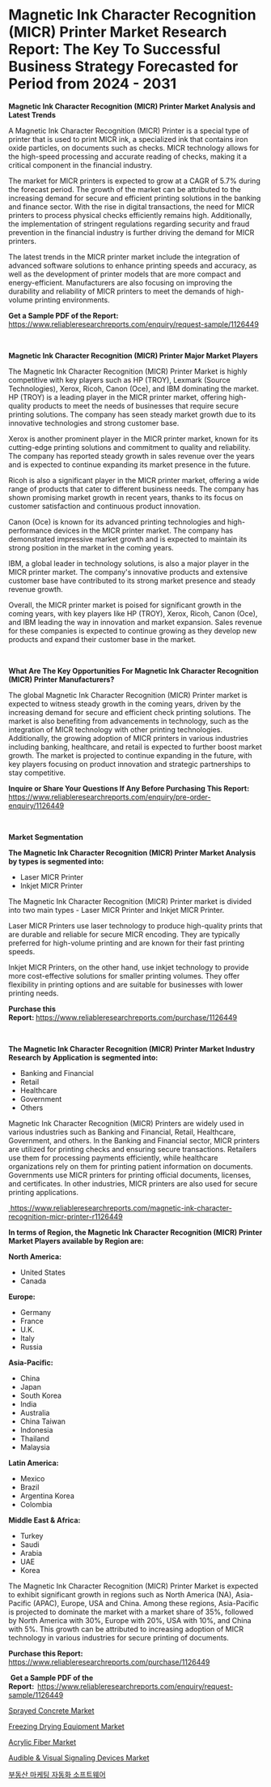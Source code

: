 <p><h1>Magnetic Ink Character Recognition (MICR) Printer Market Research Report: The Key To Successful Business Strategy Forecasted for Period from 2024 - 2031</h1></p><p><strong>Magnetic Ink Character Recognition (MICR) Printer Market Analysis and Latest Trends</strong></p>
<p><p>A Magnetic Ink Character Recognition (MICR) Printer is a special type of printer that is used to print MICR ink, a specialized ink that contains iron oxide particles, on documents such as checks. MICR technology allows for the high-speed processing and accurate reading of checks, making it a critical component in the financial industry.</p><p>The market for MICR printers is expected to grow at a CAGR of 5.7% during the forecast period. The growth of the market can be attributed to the increasing demand for secure and efficient printing solutions in the banking and finance sector. With the rise in digital transactions, the need for MICR printers to process physical checks efficiently remains high. Additionally, the implementation of stringent regulations regarding security and fraud prevention in the financial industry is further driving the demand for MICR printers.</p><p>The latest trends in the MICR printer market include the integration of advanced software solutions to enhance printing speeds and accuracy, as well as the development of printer models that are more compact and energy-efficient. Manufacturers are also focusing on improving the durability and reliability of MICR printers to meet the demands of high-volume printing environments.</p></p>
<p><strong>Get a Sample PDF of the Report:&nbsp;</strong> <a href="https://www.reliableresearchreports.com/enquiry/request-sample/1126449">https://www.reliableresearchreports.com/enquiry/request-sample/1126449</a></p>
<p>&nbsp;</p>
<p><strong>Magnetic Ink Character Recognition (MICR) Printer Major Market Players</strong></p>
<p><p>The Magnetic Ink Character Recognition (MICR) Printer Market is highly competitive with key players such as HP (TROY), Lexmark (Source Technologies), Xerox, Ricoh, Canon (Oce), and IBM dominating the market. HP (TROY) is a leading player in the MICR printer market, offering high-quality products to meet the needs of businesses that require secure printing solutions. The company has seen steady market growth due to its innovative technologies and strong customer base.</p><p>Xerox is another prominent player in the MICR printer market, known for its cutting-edge printing solutions and commitment to quality and reliability. The company has reported steady growth in sales revenue over the years and is expected to continue expanding its market presence in the future.</p><p>Ricoh is also a significant player in the MICR printer market, offering a wide range of products that cater to different business needs. The company has shown promising market growth in recent years, thanks to its focus on customer satisfaction and continuous product innovation.</p><p>Canon (Oce) is known for its advanced printing technologies and high-performance devices in the MICR printer market. The company has demonstrated impressive market growth and is expected to maintain its strong position in the market in the coming years.</p><p>IBM, a global leader in technology solutions, is also a major player in the MICR printer market. The company's innovative products and extensive customer base have contributed to its strong market presence and steady revenue growth.</p><p>Overall, the MICR printer market is poised for significant growth in the coming years, with key players like HP (TROY), Xerox, Ricoh, Canon (Oce), and IBM leading the way in innovation and market expansion. Sales revenue for these companies is expected to continue growing as they develop new products and expand their customer base in the market.</p></p>
<p>&nbsp;</p>
<p><strong>What Are The Key Opportunities For Magnetic Ink Character Recognition (MICR) Printer Manufacturers?</strong></p>
<p><p>The global Magnetic Ink Character Recognition (MICR) Printer market is expected to witness steady growth in the coming years, driven by the increasing demand for secure and efficient check printing solutions. The market is also benefiting from advancements in technology, such as the integration of MICR technology with other printing technologies. Additionally, the growing adoption of MICR printers in various industries including banking, healthcare, and retail is expected to further boost market growth. The market is projected to continue expanding in the future, with key players focusing on product innovation and strategic partnerships to stay competitive.</p></p>
<p><strong>Inquire or Share Your Questions If Any Before Purchasing This Report:</strong> <a href="https://www.reliableresearchreports.com/enquiry/pre-order-enquiry/1126449">https://www.reliableresearchreports.com/enquiry/pre-order-enquiry/1126449</a></p>
<p>&nbsp;</p>
<p><strong>Market Segmentation</strong></p>
<p><strong>The Magnetic Ink Character Recognition (MICR) Printer Market Analysis by types is segmented into:</strong></p>
<p><ul><li>Laser MICR Printer</li><li>Inkjet MICR Printer</li></ul></p>
<p><p>The Magnetic Ink Character Recognition (MICR) Printer market is divided into two main types - Laser MICR Printer and Inkjet MICR Printer. </p><p>Laser MICR Printers use laser technology to produce high-quality prints that are durable and reliable for secure MICR encoding. They are typically preferred for high-volume printing and are known for their fast printing speeds.</p><p>Inkjet MICR Printers, on the other hand, use inkjet technology to provide more cost-effective solutions for smaller printing volumes. They offer flexibility in printing options and are suitable for businesses with lower printing needs.</p></p>
<p><strong>Purchase this Report:&nbsp;</strong><a href="https://www.reliableresearchreports.com/purchase/1126449">https://www.reliableresearchreports.com/purchase/1126449</a></p>
<p>&nbsp;</p>
<p><strong>The Magnetic Ink Character Recognition (MICR) Printer Market Industry Research by Application is segmented into:</strong></p>
<p><ul><li>Banking and Financial</li><li>Retail</li><li>Healthcare</li><li>Government</li><li>Others</li></ul></p>
<p><p>Magnetic Ink Character Recognition (MICR) Printers are widely used in various industries such as Banking and Financial, Retail, Healthcare, Government, and others. In the Banking and Financial sector, MICR printers are utilized for printing checks and ensuring secure transactions. Retailers use them for processing payments efficiently, while healthcare organizations rely on them for printing patient information on documents. Governments use MICR printers for printing official documents, licenses, and certificates. In other industries, MICR printers are also used for secure printing applications.</p></p>
<p><a href="https://www.reliableresearchreports.com/magnetic-ink-character-recognition-micr-printer-r1126449">&nbsp;https://www.reliableresearchreports.com/magnetic-ink-character-recognition-micr-printer-r1126449</a></p>
<p><strong>In terms of Region, the Magnetic Ink Character Recognition (MICR) Printer Market Players available by Region are:</strong></p>
<p>
    <p> <strong> North America: </strong>
        <ul>
            <li>United States</li>
            <li>Canada</li>
        </ul>
        </p> 
    <p> <strong> Europe: </strong>
        <ul>
            <li>Germany</li>
            <li>France</li>
            <li>U.K.</li>
            <li>Italy</li>
            <li>Russia</li>
        </ul>
        </p> 
    <p> <strong> Asia-Pacific: </strong>
        <ul>
            <li>China</li>
            <li>Japan</li>
            <li>South Korea</li>
            <li>India</li>
            <li>Australia</li>
            <li>China Taiwan</li>
            <li>Indonesia</li>
            <li>Thailand</li>
            <li>Malaysia</li>
        </ul>
        </p> 
    <p> <strong> Latin America: </strong>
        <ul>
            <li>Mexico</li>
            <li>Brazil</li>
            <li>Argentina Korea</li>
            <li>Colombia</li>
        </ul>
        </p> 
    <p> <strong> Middle East & Africa: </strong>
        <ul>
            <li>Turkey</li>
            <li>Saudi</li>
            <li>Arabia</li>
            <li>UAE</li>
            <li>Korea</li>
        </ul>
    </p>
    </p>
<p><p>The Magnetic Ink Character Recognition (MICR) Printer Market is expected to exhibit significant growth in regions such as North America (NA), Asia-Pacific (APAC), Europe, USA and China. Among these regions, Asia-Pacific is projected to dominate the market with a market share of 35%, followed by North America with 30%, Europe with 20%, USA with 10%, and China with 5%. This growth can be attributed to increasing adoption of MICR technology in various industries for secure printing of documents.</p></p>
<p><strong>Purchase this Report: </strong><a href="https://www.reliableresearchreports.com/purchase/1126449">https://www.reliableresearchreports.com/purchase/1126449</a></p>
<p>&nbsp;<strong>Get a Sample PDF of the Report:&nbsp;&nbsp;</strong><a href="https://www.reliableresearchreports.com/enquiry/request-sample/1126449">https://www.reliableresearchreports.com/enquiry/request-sample/1126449</a></p>
<p><strong></strong></p>
<p><p><a href="https://issuu.com/reportprime-2/docs/sprayed-concrete-market-size-2030.pptx">Sprayed Concrete Market</a></p><p><a href="https://github.com/ruddyyedelwadw/Market-Research-Report-List-2/blob/main/freezing-drying-equipment-market.md">Freezing Drying Equipment Market</a></p><p><a href="https://issuu.com/reportprime-2/docs/acrylic-fiber-market-size-2030.pptx">Acrylic Fiber Market</a></p><p><a href="https://github.com/jaidynmorantestelletmjzya/Market-Research-Report-List-2/blob/main/audible-visual-signaling-devices-market.md">Audible & Visual Signaling Devices Market</a></p><p><a href="https://medium.com/@joananitzsche/%EB%B6%80%EB%8F%99%EC%82%B0-%EB%A7%88%EC%BC%80%ED%8C%85-%EC%9E%90%EB%8F%99%ED%99%94-%EC%86%8C%ED%94%84%ED%8A%B8%EC%9B%A8%EC%96%B4-%EC%8B%9C%EC%9E%A5-%EB%B3%B4%EA%B3%A0%EC%84%9C%EB%8A%94-%EC%9D%B4-%EC%8B%9C%EC%9E%A5%EC%9D%98-%EC%B5%9C%EC%8B%A0-%ED%8A%B8%EB%A0%8C%EB%93%9C%EC%99%80-%EC%84%B1%EC%9E%A5-%EA%B8%B0%ED%9A%8C%EB%A5%BC-%EB%B3%B4%EC%97%AC%EC%A4%8D%EB%8B%88%EB%8B%A4-b21cd8cc96fc">부동산 마케팅 자동화 소프트웨어</a></p></p>